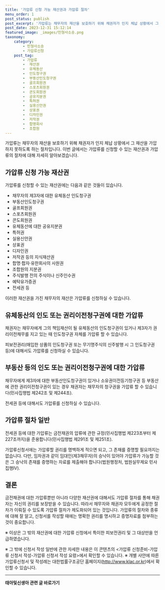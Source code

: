 ```yaml
---
title: '가압류 신청 가능 재산권과 가압류 절차'
menu_order: 1
post_status: publish
post_excerpt: '가압류는 채무자의 재산을 보호하기 위해 채권자가 인지 체납 상황에서 그 재산을 가압하지 못하도록 하는 절차입니다. 이번 글에서는 가압류를 신청할 수 있는 재산권과 가압류의 절차에 대해 자세히 알아보겠습니다.'
post_date: 2023-12-31 15:12:14
featured_image: _images/민형사소송.png
taxonomy:
    category:
        - 민형사소송
        - 가압류신청
    post_tag:
        - 가압류
        -  재산권
        -  유체동산
        -  인도청구권
        -  부동산인도청구권
        -  골프회원권
        -  스포츠회원권
        -  콘도회원권
        -  공유지분권
        -  특허권
        -  실용신안권
        -  상표권
        -  디자인권
        -  저작권
        -  합명회사
        -  조합원
---
```



가압류는 채무자의 재산을 보호하기 위해 채권자가 인지 체납 상황에서 그 재산을 가압하지 못하도록 하는 절차입니다. 이번 글에서는 가압류를 신청할 수 있는 재산권과 가압류의 절차에 대해 자세히 알아보겠습니다.

## 가압류 신청 가능 재산권

가압류를 신청할 수 있는 재산권에는 다음과 같은 것들이 있습니다.

- 채무자의 제3자에 대한 유체동산 인도청구권
- 부동산인도청구권
- 골프회원권
- 스포츠회원권
- 콘도회원권
- 유체동산에 대한 공유지분권
- 특허권
- 실용신안권
- 상표권
- 디자인권
- 저작권 등의 지식재산권
- 합명·합자·유한회사의 사원권
- 조합원의 지분권
- 주식발행 전의 주식이나 신주인수권
- 예탁유가증권
- 전세권 등

이러한 재산권을 가진 채무자의 재산은 가압류를 신청하실 수 있습니다.

## 유체동산의 인도 또는 권리이전청구권에 대한 가압류

채권자는 채무자에게 그의 책임재산이 될 유체동산의 인도청구권이 있거나 제3자가 권리이전채무를 지고 있는 때 인도청구권 자체를 가압류 할 수 있습니다.

피보전권리(매입한 상품의 인도청구권 또는 무기명주식의 신주발행 시 그 인도청구권 등)에 대해서도 가압류를 신청하실 수 있습니다.

## 부동산 등의 인도 또는 권리이전청구권에 대한 가압류

채무자에게 제3자에 대한 부동산인도청구권이 있거나 소유권이전등기청구권 등 부동산에 관한 권리이전청구권이 있는 경우 채권자는 채무자의 청구권을 가압류 할 수 있습니다(민사집행법 제242조 및 제244조).

전세권 등에 대해서도 가압류를 신청하실 수 있습니다.

## 가압류 절차 일반

전세권 등에 대한 가압류는 금전채권의 압류에 관한 규정(민사집행법 제223조부터 제227조까지)을 준용합니다(민사집행법 제291조 및 제251조).

가압류신청서에는 가압류할 권리를 명백하게 적으면 되고, 그 존재를 증명할 필요까지는 없습니다. 다만, 임차권과 같이 임대인(제3채무자)의 승낙이 있어야 가압류가 가능할 것은 그 승낙의 존재를 증명하는 자료를 제출해야 합니다(법원행정처, 법원실무제요 민사집행Ⅳ).

## 결론

금전채권에 대한 가압류뿐만 아니라 다양한 재산권에 대해서도 가압류 절차를 통해 채권자는 자신의 권리를 보장받을 수 있습니다. 따라서 채무자와 채권자 모두에게 공정한 절차가 이뤄질 수 있도록 가압류 절차가 제도화되어 있는 것입니다. 가압류의 절차와 종류에 대해 잘 알고, 신청서를 작성할 때에는 명확한 권리를 명시하고 증명자료를 첨부하는 것이 중요합니다.

※ 이상은 그 밖의 재산권에 대한 가압류 신청에서 특이한 피보전권리 및 그 대상만을 언급하였습니다.

※ 그 밖에 신청서 작성 일반에 관한 자세한 내용은 이 콘텐츠의 <가압류 신청준비-가압류 신청서 작성-가압류 신청서 작성 요령>에서 확인할 수 있습니다.
※ 개별 사안에 따른 가압류신청서 및 작성례는 대한법률구조공단 홈페이지(http://www.klac.or.kr)에서 확인할 수 있습니다.
<!-- wp:separator -->
<hr class="wp-block-separator has-alpha-channel-opacity"/>
<!-- /wp:separator -->

<!-- wp:group {"backgroundColor":"base","layout":{"type":"constrained"}} -->
<div class="wp-block-group has-base-background-color has-background"><!-- wp:paragraph {"align":"center","fontSize":"medium"} -->
<p class="has-text-align-center has-large-font-size"><strong>태아및신생아 관련 글 바로가기</strong></p>
<!-- /wp:paragraph -->


<!-- wp:latest-posts
{"categories":[{"id":1496,"count":19,"description":"","link":"https://uknowlaw.com/category/%ed%83%9c%ec%95%84%eb%b0%8f%ec%8b%a0%ec%83%9d%ec%95%84/","name":"태아및신생아","slug":"태아및신생아","taxonomy":"category","parent":0,"meta":[],"_links":{"self":[{"href":"https://uknowlaw.com/wp-json/wp/v2/categories/1496"}],"collection":[{"href":"https://uknowlaw.com/wp-json/wp/v2/categories"}],"about":[{"href":"https://uknowlaw.com/wp-json/wp/v2/taxonomies/category"}],"wp:post_type":[{"href":"https://uknowlaw.com/wp-json/wp/v2/posts?categories=1496"}],"curies":[{"name":"wp","href":"https://api.w.org/{rel}","templated":true}]}}],"postsToShow":100,"excerptLength":28,"postLayout":"grid","columns":2,"featuredImageAlign":"left","featuredImageSizeSlug":"large","fontSize":"small"} /--></div>
<!-- /wp:group -->